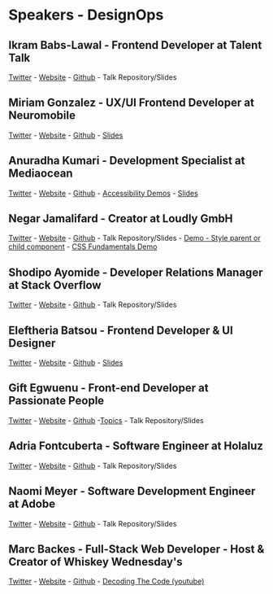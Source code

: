 # Speakers - DesignOps

## Ikram Babs-Lawal - Frontend Developer at Talent Talk
[Twitter](https://twitter.com/Code_Quinn) - [Website](https://ikrambabslawal.tech/) - [Github](https://github.com/hikky08) - Talk Repository/Slides

## Miriam Gonzalez - UX/UI Frontend Developer at Neuromobile
[Twitter](https://twitter.com/miriamgonp) - [Website](https://miriamgonzalez.dev/) - [Github](https://github.com/miriamgonp) - [Slides](https://miriamgonzalez.dev/charlas/design-systems-101)

## Anuradha Kumari - Development Specialist at Mediaocean
[Twitter](https://twitter.com/miracle_404) - [Website](https://anuk79.netlify.app/) - [Github](https://github.com/anuk79/) - [Accessibility Demos](https://explore-a11y.netlify.app/) - [Slides](https://docs.google.com/presentation/d/1NHWJEJp4AwICmLUBNd2_VctVMVIaHLPooF6BtIGIY3M/edit#slide=id.p)

## Negar Jamalifard - Creator at Loudly GmbH
[Twitter](https://twitter.com/NegarJamalifard) - [Website](https://negar.dev/) - [Github](https://github.com/negarjf) - Talk Repository/Slides - [Demo - Style parent or child component](https://codepen.io/negarjf/pen/MWbYoRd) - [CSS Fundamentals Demo](https://codepen.io/negarjf/pen/zYoxpgz)

## Shodipo Ayomide - Developer Relations Manager at Stack Overflow
[Twitter](https://twitter.com/developerayo) - [Website](https://shodipoayomide.com/) - [Github](https://github.com/Developerayo) - Talk Repository/Slides

## Eleftheria Batsou - Frontend Developer & UI Designer
[Twitter](https://twitter.com/BatsouElef) - [Website](https://linktr.ee/eleftheriabatsou) - [Github](https://github.com/EleftheriaBatsou) - [Slides](https://drive.google.com/file/d/1NCT1M_ikh7YcrSdgqYlnQqLZkcn7Ztbo/view)

## Gift Egwuenu - Front-end Developer at Passionate People
[Twitter](https://twitter.com/lauragift_) - [Website](https://linktr.ee/lauragift_) - [Github](https://github.com/lauragift21) -[Topics](https://passionatepeople.io/tech-snacks/feb-22-2021/) - Talk Repository/Slides

## Adria Fontcuberta - Software Engineer at Holaluz
[Twitter](https://twitter.com/afontq) - [Website](https://afontcu.dev/) - [Github](https://github.com/afontcu) - Talk Repository/Slides

## Naomi Meyer - Software Development Engineer at Adobe
[Twitter](https://twitter.com/nae_ohmi) - [Website](https://naeohmi.com/) - [Github](https://github.com/naeohmi) - Talk Repository/Slides

## Marc Backes - Full-Stack Web Developer - Host & Creator of Whiskey Wednesday's
[Twitter](https://twitter.com/themarcba) - [Website](https://marc.dev/) - [Github](https://github.com/themarcba) - [Decoding The Code (youtube)](https://www.youtube.com/watch?v=IoCiBtnzbfs&ab_channel=MarcBackes)
